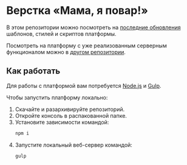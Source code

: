 # Верстка «Мама, я повар!»
В этом репозитории можно посмотреть на [последние обновления](https://mamayapovar.github.io/) шаблонов, стилей и скриптов платформы.

Посмотреть на платформу с уже реализованным серверным функционалом можно в [другом репозитории](https://github.com/mamayapovar/platform).

## Как работать
Для работы с платформой вам потребуется [Node.js](https://nodejs.org/en/) и [Gulp](https://gulpjs.com/docs/en/getting-started/quick-start).

Чтобы запустить платформу локально:
1. Скачайте и разархивируйте репозиторий.
2. Откройте консоль в распакованной папке.
3. Установите зависимости командой: 
	```sh
	npm i
	```
4. Запустите локальный веб-сервер командой:
	```sh
	gulp
	```
